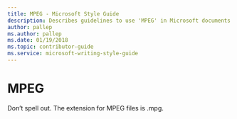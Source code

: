 ```yaml
---
title: MPEG - Microsoft Style Guide
description: Describes guidelines to use 'MPEG' in Microsoft documents and provides multiple examples.
author: pallep
ms.author: pallep
ms.date: 01/19/2018
ms.topic: contributor-guide
ms.service: microsoft-writing-style-guide
---
```


# MPEG

Don’t spell out. The extension for MPEG files is .mpg.
